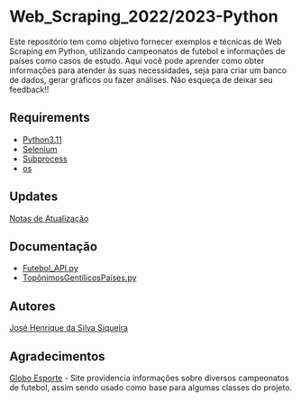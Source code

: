 # Web_Scraping_2022/2023-Python
Este repositório tem como objetivo fornecer exemplos e técnicas de Web Scraping em Python, utilizando campeonatos de futebol e informações de países como casos de estudo. Aqui você pode aprender como obter informações para atender às suas necessidades, seja para criar um banco de dados, gerar gráficos ou fazer análises. Não esqueça de deixar seu feedback!!

## Requirements
 - [Python3.11](https://www.python.org/)
 - [Selenium](https://pypi.org/project/selenium/)
 - [Subprocess](https://docs.python.org/3/library/subprocess.html)
 - [os](https://docs.python.org/3/library/os.html)

## Updates
[Notas de Atualização](/Updates/Updates.md)

## Documentação
 - [Futebol_API.py](/Docs/WebScrapingFutebolDOC.md)
 - [TopônimosGentílicosPaíses.py](/Docs/Top%C3%B4nimosGent%C3%ADlicosPa%C3%ADsesDOC.md)

## Autores
[José Henrique da Silva Siqueira](https://www.linkedin.com/in/jos%C3%A9-henrique-siqueira-852664218/)

## Agradecimentos
[Globo Esporte](https://ge.globo.com/) - Site providencia informações sobre diversos campeonatos de futebol, assim sendo usado como base para algumas classes do projeto.